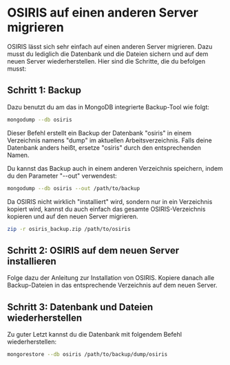 # OSIRIS auf einen anderen Server migrieren

OSIRIS lässt sich sehr einfach auf einen anderen Server migrieren. Dazu musst du lediglich die Datenbank und die Dateien sichern und auf dem neuen Server wiederherstellen. Hier sind die Schritte, die du befolgen musst:

## Schritt 1: Backup

Dazu benutzt du am das in MongoDB integrierte Backup-Tool wie folgt:

```bash
mongodump --db osiris
```

Dieser Befehl erstellt ein Backup der Datenbank "osiris" in einem Verzeichnis namens "dump" im aktuellen Arbeitsverzeichnis. Falls deine Datenbank anders heißt, ersetze "osiris" durch den entsprechenden Namen.

Du kannst das Backup auch in einem anderen Verzeichnis speichern, indem du den Parameter "--out" verwendest:

```bash
mongodump --db osiris --out /path/to/backup
```

Da OSIRIS nicht wirklich "installiert" wird, sondern nur in ein Verzeichnis kopiert wird, kannst du auch einfach das gesamte OSIRIS-Verzeichnis kopieren und auf den neuen Server migrieren.


```bash
zip -r osiris_backup.zip /path/to/osiris
```


## Schritt 2: OSIRIS auf dem neuen Server installieren

Folge dazu der Anleitung zur Installation von OSIRIS. Kopiere danach alle Backup-Dateien in das entsprechende Verzeichnis auf dem neuen Server.

## Schritt 3: Datenbank und Dateien wiederherstellen
Zu guter Letzt kannst du die Datenbank mit folgendem Befehl wiederherstellen:

```bash
mongorestore --db osiris /path/to/backup/dump/osiris
```




